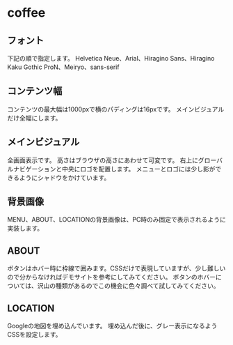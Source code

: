 # coffee
## フォント
下記の順で指定します。
Helvetica Neue、Arial、Hiragino Sans、Hiragino Kaku Gothic ProN、Meiryo、sans-serif
## コンテンツ幅
コンテンツの最大幅は1000pxで横のパディングは16pxです。
メインビジュアルだけ全幅にします。
## メインビジュアル
全画面表示です。
高さはブラウザの高さにあわせて可変です。
右上にグローバルナビゲーションと中央にロゴを配置します。
メニューとロゴには少し影ができるようにシャドウをかけています。
## 背景画像
MENU、ABOUT、LOCATIONの背景画像は、PC時のみ固定で表示されるように実装します。
## ABOUT
ボタンはホバー時に枠線で囲みます。CSSだけで表現していますが、少し難しいので分からなければデモサイトを参考にしてみてください。
ボタンのホバーについては、沢山の種類があるのでこの機会に色々調べて試してみてください。
## LOCATION
Googleの地図を埋め込んでいます。
埋め込んだ後に、グレー表示になるようCSSを設定します。